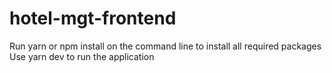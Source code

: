 # hotel-mgt-frontend

Run yarn or npm install on the command line to install all required packages
Use yarn dev to run the application
